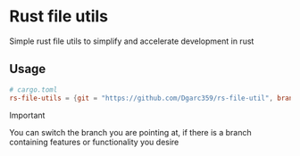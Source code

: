 # Rust file utils

Simple rust file utils to simplify and accelerate development in rust

## Usage
```toml
# cargo.toml
rs-file-utils = {git = "https://github.com/Dgarc359/rs-file-util", branch = "main" }
```
> [!IMPORTANT]
> You can switch the branch you are pointing at, if there is a branch containing
> features or functionality you desire
